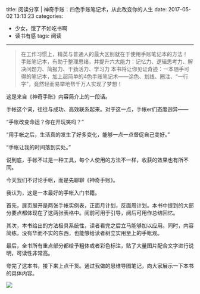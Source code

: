 title: 阅读分享 | 神奇手账：四色手账笔记术，从此改变你的人生
date: 2017-05-02 13:13:23
categories: 
- 少女，饿了不如吃书啊
- 读书有感
tags: 阅读
---

> 在工作习惯上，精英与普通人的最大区别就在于使用手账笔记本的方法！
手账笔记本，有助于整理思绪，并提升六大能力：记忆力、逻辑思考力、解决问题力、简报力、干劲活力、学习力
本书将让你见证奇迹：一本随手可得的笔记本，加上超简单的4色手账笔记术——涂色、划线、圈注、“一行字”，竟然轻而易举地帮千万人实现了梦想！

这是来自《神奇手账》内容简介上的一段话。

手帐这个词，往往与成功、高效联系起来。对于这一点，手帐er们态度迥异——
<!-- more -->
“手帐改变命运？你在开玩笑吗？”

“用手帐之后，生活真的发生了好多变化，能够一点一点督促自己变好。”

“手帐让我的时间落到实处。”

说到底，手帐不过是一种工具，每个人使用的方法不一样，收获的效果也有所不同。

今天我们不讨论手帐，而是先聊聊《神奇手账》。

我认为，这是一本最好的手帐入门书籍。

首先，扉页展开是两张手帐实例表，正面月计划，反面周计划。本书中提到的大部分要点都体现在了这两张表格中。阅前可用于引导，阅后可用作总结回忆。

其次，本书给出的方法极具系统性，读者看完之后立马能够加以应用。同时，内容简练，没有华而不实的东西，也能够给读者树立实用至上的手帐观。

最后，全书所有重点部分都给予粗体或者彩色标注，贴了大量图片配合文字进行说明，可读性非常高。

夸完了这本书，接下来上点干货。通过我做的思维导图笔记，向大家展示一下本书的具体内容。

<img src="http://kyunsmile.qiniudn.com/20170502%20%E5%AF%BC%E5%9B%BE%20%E7%A5%9E%E5%A5%87%E6%89%8B%E8%B4%A6.jpeg" class="full-image" />



